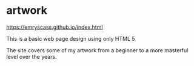 # artwork

https://emryscass.github.io/index.html

This is a basic web page design using only HTML 5

The site covers some of my artwork from a beginner
to a more masterful level over the years.
